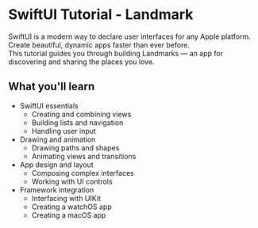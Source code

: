 SwiftUI Tutorial - Landmark
=================================

SwiftUI is a modern way to declare user interfaces for any Apple platform. Create beautiful, dynamic apps faster than ever before.  
This tutorial guides you through building Landmarks — an app for discovering and sharing the places you love.  


What you'll learn
--------------
* SwiftUI essentials
    - Creating and combining views
    - Building lists and navigation
    - Handling user input
* Drawing and animation
    - Drawing paths and shapes
    - Animating views and transitions
* App design and layout
    - Composing complex interfaces
    - Working with UI controls
* Framework integration
    - Interfacing with UIKit
    - Creating a watchOS app
    - Creating a macOS app
